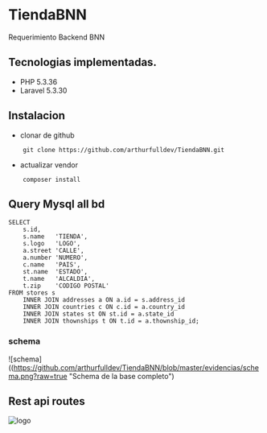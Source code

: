 # TiendaBNN
Requerimiento Backend BNN


## Tecnologias implementadas.
* PHP 5.3.36
* Laravel 5.3.30

## Instalacion
* clonar de github
```
    git clone https://github.com/arthurfulldev/TiendaBNN.git
```
* actualizar vendor 
```
    composer install
```
## Query Mysql all bd
```
SELECT
    s.id,
    s.name   'TIENDA',
    s.logo   'LOGO',
    a.street 'CALLE',
    a.number 'NUMERO',
    c.name   'PAIS',
    st.name  'ESTADO',
    t.name   'ALCALDIA',
    t.zip    'CODIGO POSTAL'
FROM stores s
	INNER JOIN addresses a ON a.id = s.address_id
    INNER JOIN countries c ON c.id = a.country_id
    INNER JOIN states st ON st.id = a.state_id
    INNER JOIN thownships t ON t.id = a.thownship_id;
```
### schema
![schema]((https://github.com/arthurfulldev/TiendaBNN/blob/master/evidencias/schema.png?raw=true "Schema de la base completo")

## Rest api routes
![logo](https://github.com/arthurfulldev/TiendaBNN/blob/master/evidencias/restroutes.png?raw=true "rutas restfull")